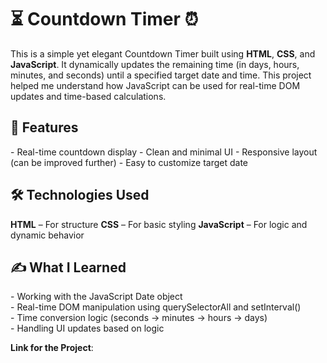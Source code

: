 <h1>⏳ Countdown Timer ⏰</h1>

This is a simple yet elegant Countdown Timer built using **HTML**, **CSS**, and **JavaScript**. It dynamically updates the remaining time (in days, hours, minutes, and seconds) until a specified target date and time. This project helped me understand how JavaScript can be used for real-time DOM updates and time-based calculations.

<h2> 📌 Features</h2>
- Real-time countdown display
- Clean and minimal UI
- Responsive layout (can be improved further)
- Easy to customize target date

<h2>🛠 Technologies Used</h2>
<b>HTML</b> – For structure
<b>CSS</b> – For basic styling
<b>JavaScript</b> – For logic and dynamic behavior

<h2>✍️ What I Learned</h2>
- Working with the JavaScript Date object<br>
- Real-time DOM manipulation using querySelectorAll and setInterval()<br>
- Time conversion logic (seconds → minutes → hours → days)<br>
- Handling UI updates based on logic<br>

<b>Link for the Project</b>: 

